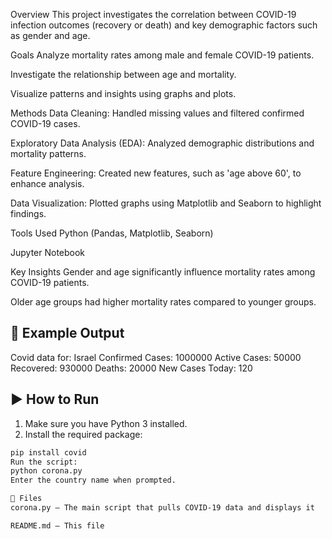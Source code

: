 Overview
This project investigates the correlation between COVID-19 infection outcomes (recovery or death) and key demographic factors such as gender and age.

Goals
Analyze mortality rates among male and female COVID-19 patients.

Investigate the relationship between age and mortality.

Visualize patterns and insights using graphs and plots.

Methods
Data Cleaning: Handled missing values and filtered confirmed COVID-19 cases.

Exploratory Data Analysis (EDA): Analyzed demographic distributions and mortality patterns.

Feature Engineering: Created new features, such as 'age above 60', to enhance analysis.

Data Visualization: Plotted graphs using Matplotlib and Seaborn to highlight findings.

Tools Used
Python (Pandas, Matplotlib, Seaborn)

Jupyter Notebook

Key Insights
Gender and age significantly influence mortality rates among COVID-19 patients.

Older age groups had higher mortality rates compared to younger groups.
## 🧪 Example Output

Covid data for: Israel Confirmed Cases: 1000000 Active Cases: 50000 Recovered: 930000 Deaths: 20000 New Cases Today: 120

## ▶️ How to Run

1. Make sure you have Python 3 installed.
2. Install the required package:

```bash
pip install covid
Run the script:
python corona.py
Enter the country name when prompted.

🔧 Files
corona.py – The main script that pulls COVID-19 data and displays it

README.md – This file
